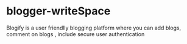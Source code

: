 # blogger-writeSpace
Blogify is a user friendlly blogging platform where you can add blogs,  comment  on blogs , include secure user authentication
